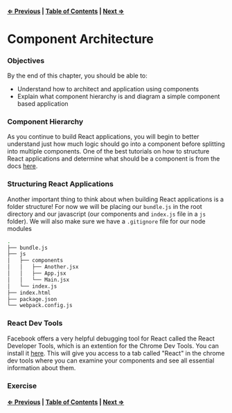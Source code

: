#### [⇐ Previous](./03-webpack.md) | [Table of Contents](./../readme.md) | [Next ⇒](./03-props_state.md)

# Component Architecture

### Objectives

By the end of this chapter, you should be able to:

- Understand how to architect and application using components
- Explain what component hierarchy is and diagram a simple component based application

### Component Hierarchy

As you continue to build React applications, you will begin to better understand just how much logic should go into a component before splitting into multiple components. One of the best tutorials on how to structure React applications and determine what should be a component is from the docs [here](https://facebook.github.io/react/docs/thinking-in-react.html).

### Structuring React Applications

Another important thing to think about when building React applications is a folder structure! For now we will be placing our `bundle.js` in the root directory and our javascript (our components and `index.js` file in a `js` folder). We will also make sure we have a `.gitignore` file for our node modules

```sh
.
├── bundle.js
├── js
│   ├── components
│   │   ├── Another.jsx
│   │   ├── App.jsx
│   │   └── Main.jsx
│   └── index.js
├── index.html
├── package.json
└── webpack.config.js
```

### React Dev Tools

Facebook offers a very helpful debugging tool for React called the React Developer Tools, which is an extention for the Chrome Dev Tools. You can install it [here](https://chrome.google.com/webstore/detail/react-developer-tools/fmkadmapgofadopljbjfkapdkoienihi). This will give you access to a tab called "React" in the chrome dev tools where you can examine your components and see all essential information about them. 

### Exercise

#### [⇐ Previous](./03-webpack.md) | [Table of Contents](./../readme.md) | [Next ⇒](./03-props_state.md)
